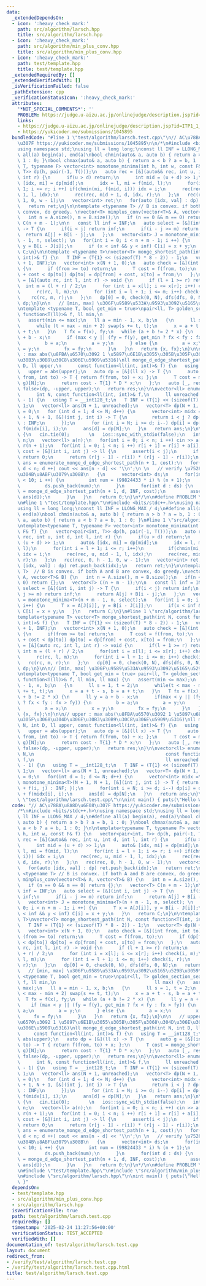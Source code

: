 ```yaml
---
data:
  _extendedDependsOn:
  - icon: ':heavy_check_mark:'
    path: src/algorithm/larsch.hpp
    title: src/algorithm/larsch.hpp
  - icon: ':heavy_check_mark:'
    path: src/algorithm/min_plus_conv.hpp
    title: src/algorithm/min_plus_conv.hpp
  - icon: ':heavy_check_mark:'
    path: test/template.hpp
    title: test/template.hpp
  _extendedRequiredBy: []
  _extendedVerifiedWith: []
  _isVerificationFailed: false
  _pathExtension: cpp
  _verificationStatusIcon: ':heavy_check_mark:'
  attributes:
    '*NOT_SPECIAL_COMMENTS*': ''
    PROBLEM: https://judge.u-aizu.ac.jp/onlinejudge/description.jsp?id=ITP1_1_A
    links:
    - https://judge.u-aizu.ac.jp/onlinejudge/description.jsp?id=ITP1_1_A
    - https://yukicoder.me/submissions/1045895
  bundledCode: "#line 1 \"test/algorithm/larsch.test.cpp\"\n// AC\u78BA\u8A8D\u6E08\
    \u307F https://yukicoder.me/submissions/1045895\n\n/*\n#include <bits/stdc++.h>\n\
    using namespace std;\nusing ll = long long;\nconst ll INF = LLONG_MAX / 4;\n#define\
    \ all(a) begin(a), end(a)\nbool chmin(auto& a, auto b) { return a > b ? a = b,\
    \ 1 : 0; }\nbool chmax(auto& a, auto b) { return a < b ? a = b, 1 : 0; }\n\ntemplate<typename\
    \ T, typename F> vector<int> monotone_minima(int h, int w, const F& f) {\n   vector<pair<int,\
    \ T>> dp(h, pair(-1, T()));\n   auto rec = [&](auto&& rec, int u, int d, int l,\
    \ int r) {\n      if(u > d) return;\n      int mid = (u + d) >> 1;\n      auto&\
    \ [idx, mi] = dp[mid];\n      idx = l, mi = f(mid, l);\n      for(int i = l +\
    \ 1; i <= r; i ++) if(chmin(mi, f(mid, i))) idx = i;\n      rec(rec, u, mid -\
    \ 1, l, idx);\n      rec(rec, mid + 1, d, idx, r);\n   };\n   rec(rec, 0, h -\
    \ 1, 0, w - 1);\n   vector<int> ret;\n   for(auto [idx, val] : dp) ret.push_back(idx);\n\
    \   return ret;\n}\n\ntemplate <typename T> // B is convex. if both A and B are\
    \ convex, do greedy. \nvector<T> minplus_conv(vector<T>& A, vector<T>& B) {\n\
    \   int n = A.size(), m = B.size();\n   if (n == 0 && m == 0) return {};\n   vector<T>\
    \ C(n + m - 1);\n\n   const ll inf = INF;\n   auto select = [&](int i, int j)\
    \ -> T {\n      if(i < j) return inf;\n      if(i - j >= m) return inf;\n    \
    \  return A[j] + B[i - j];\n   };\n   vector<int> J = monotone_minima<T>(n + m\
    \ - 1, n, select); \n   for(int i = 0; i < n + m - 1; i ++) {\n      T x = A[J[i]],\
    \ y = B[i - J[i]];\n      if (x < inf && y < inf) C[i] = x + y;\n   }\n   return\
    \ C;\n}\n\ntemplate <typename T>\nvector<T> monge_shortest_path(int N, const function<T(int,\
    \ int)>& f) {\n   T INF = (T{1} << (sizeof(T) * 8 - 2)) - 1;\n   vector<T> dp(N\
    \ + 1, INF);\n   vector<int> x(N + 1, 0);\n   auto check = [&](int from, int to)\
    \ {\n      if (from >= to) return;\n      T cost = f(from, to);\n      if (dp[from]\
    \ + cost < dp[to]) dp[to] = dp[from] + cost, x[to] = from;\n   };\n   auto dfs\
    \ = [&](auto rc, int l, int r) -> void {\n      if (l + 1 >= r) return;\n    \
    \  int m = (l + r) / 2;\n      for (int i = x[l]; i <= x[r]; i++) check(i, m);\n\
    \      rc(rc, l, m);\n      for (int i = l + 1; i <= m; i++) check(i, r);\n  \
    \    rc(rc, m, r);\n   };\n   dp[0] = 0, check(0, N), dfs(dfs, 0, N);\n   return\
    \ dp;\n}\n\n   // [min, max] \u306F\u9589\u533A\u9593\u3092\u5165\u529B\u3059\u308B\
    \ntemplate <typename T, bool get_min = true>\npair<ll, T> golden_section_search(const\
    \ function<T(ll)>& f, ll min,\n                                    ll max) {\n\
    \   assert(min <= max);\n   ll a = min - 1, x, b;\n   {\n      ll s = 1, t = 2;\n\
    \      while (t < max - min + 2) swap(s += t, t);\n      x = a + t - s, b = a\
    \ + t;\n   }\n   T fx = f(x), fy;\n   while (a + b != 2 * x) {\n      ll y = a\
    \ + b - x;\n      if (max < y || (fy = f(y), get_min ? fx < fy : fx > fy)) {\n\
    \         b = a;\n         a = y;\n      } else {\n         a = x;\n         x\
    \ = y;\n         fx = fy;\n      }\n   }\n   return {x, fx};\n}\n\n   // upper\
    \ : max abs(\u8FBA\u6570\u3092 1 \u5897\u6E1B\u3055\u305B\u305F\u3068\u304D\u306E\
    \u30B3\u30B9\u30C8\u306E\u5909\u5316)\nll monge_d_edge_shortest_path(int N, int\
    \ D, ll upper,\n      const function<ll(int, int)>& f) {\n   using T = __int128_t;\n\
    \   upper = abs(upper);\n   auto dp = [&](ll x) -> T {\n      auto g = [&](int\
    \ from, int to) -> T { return f(from, to) + x; };\n      T cost = monge_shortest_path<T>(N,\
    \ g)[N];\n      return cost - T{1} * D * x;\n   };\n   auto [_, res] = golden_section_search<T,\
    \ false>(dp, -upper, upper);\n   return res;\n}\n\nvector<ll> enumerate_monge_d_edge_shortest_path(\n\
    \      int N, const function<ll(int, int)>& f,\n      ll unreached = (1LL << 62)\
    \ - 1) {\n   using T = __int128_t;\n   T INF = (T{1} << (sizeof(T) * 8 - 2)) -\
    \ 1;\n   vector<ll> ans(N + 1, unreached);\n   vector<T> dp(N + 1, INF);\n   dp[0]\
    \ = 0;\n   for (int d = 1; d <= N; d++) {\n      vector<int> midx = monotone_minima<T>(N\
    \ + 1, N + 1, [&](int j, int i) -> T {\n         return i < j ? dp[i] + f(i, j)\
    \ : INF;\n      });\n      for (int i = N; i >= d; i--) dp[i] = dp[midx[i]] +\
    \ f(midx[i], i);\n      ans[d] = dp[N];\n   }\n   return ans;\n}\n\nint main()\
    \ {\n   cin.tie(0);       \n   ios::sync_with_stdio(false);\n   int n; cin >>\
    \ n;\n   vector<ll> a(n);\n   for(int i = 0; i < n; i ++) cin >> a[i];\n   vector<ll>\
    \ r(n + 1);\n   for(int i = 0; i < n; i ++) r[i + 1] = r[i] + a[i];\n\n   auto\
    \ cost = [&](int i, int j) -> ll {\n      assert(i < j);\n      if (i + 1 == j)\
    \ return 0;\n      return (r[j - 1] - r[i]) * (r[j - 1] - r[i]);\n   };\n   auto\
    \ ans = enumerate_monge_d_edge_shortest_path(n + 1, cost);\n   for(int d = 0;\
    \ d < n; d ++) cout << ans[n - d] << '\\n';\n \n   // verify \u7528, \u4F55\u70B9\
    \u304B\u8ABF\u3079\u308B\n   {\n      vector<int> ds;\n      for(int i = 0; i\
    \ < 10; i ++) {\n         int num = (99824433 * i) % (n + 1);\n         num ++;\n\
    \         ds.push_back(num);\n      }\n      for(int d : ds) {\n         ll ans2\
    \ = monge_d_edge_shortest_path(n + 1, d, INF, cost);\n         assert(ans2 ==\
    \ ans[d]);\n      }\n   }\n   return 0;\n}\n*/\n\n#define PROBLEM \"https://judge.u-aizu.ac.jp/onlinejudge/description.jsp?id=ITP1_1_A\"\
    \n#line 1 \"test/template.hpp\"\n#include <bits/stdc++.h>\nusing namespace std;\n\
    using ll = long long;\nconst ll INF = LLONG_MAX / 4;\n#define all(a) begin(a),\
    \ end(a)\nbool chmin(auto& a, auto b) { return a > b ? a = b, 1 : 0; }\nbool chmax(auto&\
    \ a, auto b) { return a < b ? a = b, 1 : 0; }\n#line 1 \"src/algorithm/min_plus_conv.hpp\"\
    \ntemplate<typename T, typename F> vector<int> monotone_minima(int h, int w, const\
    \ F& f) {\n   vector<pair<int, T>> dp(h, pair(-1, T()));\n   auto rec = [&](auto&&\
    \ rec, int u, int d, int l, int r) {\n      if(u > d) return;\n      int mid =\
    \ (u + d) >> 1;\n      auto& [idx, mi] = dp[mid];\n      idx = l, mi = f(mid,\
    \ l);\n      for(int i = l + 1; i <= r; i++)\n         if(chmin(mi, f(mid, i)))\
    \ idx = i;\n      rec(rec, u, mid - 1, l, idx);\n      rec(rec, mid + 1, d, idx,\
    \ r);\n   };\n   rec(rec, 0, h - 1, 0, w - 1);\n   vector<int> ret;\n   for(auto\
    \ [idx, val] : dp) ret.push_back(idx);\n   return ret;\n}\n\ntemplate<typename\
    \ T>  // B is convex. if both A and B are convex, do greedy.\nvector<T> minplus_conv(vector<T>&\
    \ A, vector<T>& B) {\n   int n = A.size(), m = B.size();\n   if(n == 0 && m ==\
    \ 0) return {};\n   vector<T> C(n + m - 1);\n\n   const ll inf = INF;\n   auto\
    \ select = [&](int i, int j) -> T {\n      if(i < j) return inf;\n      if(i -\
    \ j >= m) return inf;\n      return A[j] + B[i - j];\n   };\n   vector<int> J\
    \ = monotone_minima<T>(n + m - 1, n, select);\n   for(int i = 0; i < n + m - 1;\
    \ i++) {\n      T x = A[J[i]], y = B[i - J[i]];\n      if(x < inf && y < inf)\
    \ C[i] = x + y;\n   }\n   return C;\n}\n#line 1 \"src/algorithm/larsch.hpp\"\n\
    template<typename T> vector<T> monge_shortest_path(int N, const function<T(int,\
    \ int)>& f) {\n   T INF = (T{1} << (sizeof(T) * 8 - 2)) - 1;\n   vector<T> dp(N\
    \ + 1, INF);\n   vector<int> x(N + 1, 0);\n   auto check = [&](int from, int to)\
    \ {\n      if(from >= to) return;\n      T cost = f(from, to);\n      if(dp[from]\
    \ + cost < dp[to]) dp[to] = dp[from] + cost, x[to] = from;\n   };\n   auto dfs\
    \ = [&](auto rc, int l, int r) -> void {\n      if(l + 1 >= r) return;\n     \
    \ int m = (l + r) / 2;\n      for(int i = x[l]; i <= x[r]; i++) check(i, m);\n\
    \      rc(rc, l, m);\n      for(int i = l + 1; i <= m; i++) check(i, r);\n   \
    \   rc(rc, m, r);\n   };\n   dp[0] = 0, check(0, N), dfs(dfs, 0, N);\n   return\
    \ dp;\n}\n\n// [min, max] \u306F\u9589\u533A\u9593\u3092\u5165\u529B\u3059\u308B\
    \ntemplate<typename T, bool get_min = true> pair<ll, T> golden_section_search(const\
    \ function<T(ll)>& f, ll min, ll max) {\n   assert(min <= max);\n   ll a = min\
    \ - 1, x, b;\n   {\n      ll s = 1, t = 2;\n      while(t < max - min + 2) swap(s\
    \ += t, t);\n      x = a + t - s, b = a + t;\n   }\n   T fx = f(x), fy;\n   while(a\
    \ + b != 2 * x) {\n      ll y = a + b - x;\n      if(max < y || (fy = f(y), get_min\
    \ ? fx < fy : fx > fy)) {\n         b = a;\n         a = y;\n      } else {\n\
    \         a = x;\n         x = y;\n         fx = fy;\n      }\n   }\n   return\
    \ {x, fx};\n}\n\n// upper : max abs(\u8FBA\u6570\u3092 1 \u5897\u6E1B\u3055\u305B\
    \u305F\u3068\u304D\u306E\u30B3\u30B9\u30C8\u306E\u5909\u5316)\nll monge_d_edge_shortest_path(int\
    \ N, int D, ll upper, const function<ll(int, int)>& f) {\n   using T = __int128_t;\n\
    \   upper = abs(upper);\n   auto dp = [&](ll x) -> T {\n      auto g = [&](int\
    \ from, int to) -> T { return f(from, to) + x; };\n      T cost = monge_shortest_path<T>(N,\
    \ g)[N];\n      return cost - T{1} * D * x;\n   };\n   auto [_, res] = golden_section_search<T,\
    \ false>(dp, -upper, upper);\n   return res;\n}\n\nvector<ll> enumerate_monge_d_edge_shortest_path(int\
    \ N,\n                                                const function<ll(int, int)>&\
    \ f,\n                                                ll unreached = (1LL << 62)\
    \ - 1) {\n   using T = __int128_t;\n   T INF = (T{1} << (sizeof(T) * 8 - 2)) -\
    \ 1;\n   vector<ll> ans(N + 1, unreached);\n   vector<T> dp(N + 1, INF);\n   dp[0]\
    \ = 0;\n   for(int d = 1; d <= N; d++) {\n      vector<int> midx =\n         \
    \ monotone_minima<T>(N + 1, N + 1, [&](int j, int i) -> T { return i < j ? dp[i]\
    \ + f(i, j) : INF; });\n      for(int i = N; i >= d; i--) dp[i] = dp[midx[i]]\
    \ + f(midx[i], i);\n      ans[d] = dp[N];\n   }\n   return ans;\n}\n#line 167\
    \ \"test/algorithm/larsch.test.cpp\"\n\nint main() { puts(\"Hello World\"); }\n"
  code: "// AC\u78BA\u8A8D\u6E08\u307F https://yukicoder.me/submissions/1045895\n\n\
    /*\n#include <bits/stdc++.h>\nusing namespace std;\nusing ll = long long;\nconst\
    \ ll INF = LLONG_MAX / 4;\n#define all(a) begin(a), end(a)\nbool chmin(auto& a,\
    \ auto b) { return a > b ? a = b, 1 : 0; }\nbool chmax(auto& a, auto b) { return\
    \ a < b ? a = b, 1 : 0; }\n\ntemplate<typename T, typename F> vector<int> monotone_minima(int\
    \ h, int w, const F& f) {\n   vector<pair<int, T>> dp(h, pair(-1, T()));\n   auto\
    \ rec = [&](auto&& rec, int u, int d, int l, int r) {\n      if(u > d) return;\n\
    \      int mid = (u + d) >> 1;\n      auto& [idx, mi] = dp[mid];\n      idx =\
    \ l, mi = f(mid, l);\n      for(int i = l + 1; i <= r; i ++) if(chmin(mi, f(mid,\
    \ i))) idx = i;\n      rec(rec, u, mid - 1, l, idx);\n      rec(rec, mid + 1,\
    \ d, idx, r);\n   };\n   rec(rec, 0, h - 1, 0, w - 1);\n   vector<int> ret;\n\
    \   for(auto [idx, val] : dp) ret.push_back(idx);\n   return ret;\n}\n\ntemplate\
    \ <typename T> // B is convex. if both A and B are convex, do greedy. \nvector<T>\
    \ minplus_conv(vector<T>& A, vector<T>& B) {\n   int n = A.size(), m = B.size();\n\
    \   if (n == 0 && m == 0) return {};\n   vector<T> C(n + m - 1);\n\n   const ll\
    \ inf = INF;\n   auto select = [&](int i, int j) -> T {\n      if(i < j) return\
    \ inf;\n      if(i - j >= m) return inf;\n      return A[j] + B[i - j];\n   };\n\
    \   vector<int> J = monotone_minima<T>(n + m - 1, n, select); \n   for(int i =\
    \ 0; i < n + m - 1; i ++) {\n      T x = A[J[i]], y = B[i - J[i]];\n      if (x\
    \ < inf && y < inf) C[i] = x + y;\n   }\n   return C;\n}\n\ntemplate <typename\
    \ T>\nvector<T> monge_shortest_path(int N, const function<T(int, int)>& f) {\n\
    \   T INF = (T{1} << (sizeof(T) * 8 - 2)) - 1;\n   vector<T> dp(N + 1, INF);\n\
    \   vector<int> x(N + 1, 0);\n   auto check = [&](int from, int to) {\n      if\
    \ (from >= to) return;\n      T cost = f(from, to);\n      if (dp[from] + cost\
    \ < dp[to]) dp[to] = dp[from] + cost, x[to] = from;\n   };\n   auto dfs = [&](auto\
    \ rc, int l, int r) -> void {\n      if (l + 1 >= r) return;\n      int m = (l\
    \ + r) / 2;\n      for (int i = x[l]; i <= x[r]; i++) check(i, m);\n      rc(rc,\
    \ l, m);\n      for (int i = l + 1; i <= m; i++) check(i, r);\n      rc(rc, m,\
    \ r);\n   };\n   dp[0] = 0, check(0, N), dfs(dfs, 0, N);\n   return dp;\n}\n\n\
    \   // [min, max] \u306F\u9589\u533A\u9593\u3092\u5165\u529B\u3059\u308B\ntemplate\
    \ <typename T, bool get_min = true>\npair<ll, T> golden_section_search(const function<T(ll)>&\
    \ f, ll min,\n                                    ll max) {\n   assert(min <=\
    \ max);\n   ll a = min - 1, x, b;\n   {\n      ll s = 1, t = 2;\n      while (t\
    \ < max - min + 2) swap(s += t, t);\n      x = a + t - s, b = a + t;\n   }\n \
    \  T fx = f(x), fy;\n   while (a + b != 2 * x) {\n      ll y = a + b - x;\n  \
    \    if (max < y || (fy = f(y), get_min ? fx < fy : fx > fy)) {\n         b =\
    \ a;\n         a = y;\n      } else {\n         a = x;\n         x = y;\n    \
    \     fx = fy;\n      }\n   }\n   return {x, fx};\n}\n\n   // upper : max abs(\u8FBA\
    \u6570\u3092 1 \u5897\u6E1B\u3055\u305B\u305F\u3068\u304D\u306E\u30B3\u30B9\u30C8\
    \u306E\u5909\u5316)\nll monge_d_edge_shortest_path(int N, int D, ll upper,\n \
    \     const function<ll(int, int)>& f) {\n   using T = __int128_t;\n   upper =\
    \ abs(upper);\n   auto dp = [&](ll x) -> T {\n      auto g = [&](int from, int\
    \ to) -> T { return f(from, to) + x; };\n      T cost = monge_shortest_path<T>(N,\
    \ g)[N];\n      return cost - T{1} * D * x;\n   };\n   auto [_, res] = golden_section_search<T,\
    \ false>(dp, -upper, upper);\n   return res;\n}\n\nvector<ll> enumerate_monge_d_edge_shortest_path(\n\
    \      int N, const function<ll(int, int)>& f,\n      ll unreached = (1LL << 62)\
    \ - 1) {\n   using T = __int128_t;\n   T INF = (T{1} << (sizeof(T) * 8 - 2)) -\
    \ 1;\n   vector<ll> ans(N + 1, unreached);\n   vector<T> dp(N + 1, INF);\n   dp[0]\
    \ = 0;\n   for (int d = 1; d <= N; d++) {\n      vector<int> midx = monotone_minima<T>(N\
    \ + 1, N + 1, [&](int j, int i) -> T {\n         return i < j ? dp[i] + f(i, j)\
    \ : INF;\n      });\n      for (int i = N; i >= d; i--) dp[i] = dp[midx[i]] +\
    \ f(midx[i], i);\n      ans[d] = dp[N];\n   }\n   return ans;\n}\n\nint main()\
    \ {\n   cin.tie(0);       \n   ios::sync_with_stdio(false);\n   int n; cin >>\
    \ n;\n   vector<ll> a(n);\n   for(int i = 0; i < n; i ++) cin >> a[i];\n   vector<ll>\
    \ r(n + 1);\n   for(int i = 0; i < n; i ++) r[i + 1] = r[i] + a[i];\n\n   auto\
    \ cost = [&](int i, int j) -> ll {\n      assert(i < j);\n      if (i + 1 == j)\
    \ return 0;\n      return (r[j - 1] - r[i]) * (r[j - 1] - r[i]);\n   };\n   auto\
    \ ans = enumerate_monge_d_edge_shortest_path(n + 1, cost);\n   for(int d = 0;\
    \ d < n; d ++) cout << ans[n - d] << '\\n';\n \n   // verify \u7528, \u4F55\u70B9\
    \u304B\u8ABF\u3079\u308B\n   {\n      vector<int> ds;\n      for(int i = 0; i\
    \ < 10; i ++) {\n         int num = (99824433 * i) % (n + 1);\n         num ++;\n\
    \         ds.push_back(num);\n      }\n      for(int d : ds) {\n         ll ans2\
    \ = monge_d_edge_shortest_path(n + 1, d, INF, cost);\n         assert(ans2 ==\
    \ ans[d]);\n      }\n   }\n   return 0;\n}\n*/\n\n#define PROBLEM \"https://judge.u-aizu.ac.jp/onlinejudge/description.jsp?id=ITP1_1_A\"\
    \n#include \"test/template.hpp\"\n#include \"src/algorithm/min_plus_conv.hpp\"\
    \n#include \"src/algorithm/larsch.hpp\"\n\nint main() { puts(\"Hello World\");\
    \ }"
  dependsOn:
  - test/template.hpp
  - src/algorithm/min_plus_conv.hpp
  - src/algorithm/larsch.hpp
  isVerificationFile: true
  path: test/algorithm/larsch.test.cpp
  requiredBy: []
  timestamp: '2025-02-24 11:27:56+00:00'
  verificationStatus: TEST_ACCEPTED
  verifiedWith: []
documentation_of: test/algorithm/larsch.test.cpp
layout: document
redirect_from:
- /verify/test/algorithm/larsch.test.cpp
- /verify/test/algorithm/larsch.test.cpp.html
title: test/algorithm/larsch.test.cpp
---
```

